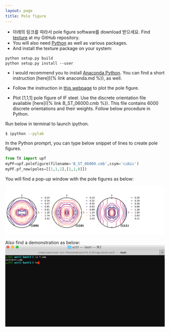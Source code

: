 ```yaml
---
layout: page
title: Pole figure
---
```


- 아래의 링크를 따라서 pole figure software를 download 받으세요.
  Find [texture](https://github.com/youngung/texture) at my GitHub repository.
- You will also need [Python](https://python.org) as well as various packages.
- And install the texture package on your system:
```
python setup.py build
python setup.py install --user
```

- I would recommend you to install [Anaconda Python](https://anaconda.org). You can find a short instruction [here]({% link anaconda.md %}), as well.
- Follow the instruction in [this webpage](https://github.com/youngung/texture) to plot the pole figure.


- Plot [1,1,1] pole figure of IF steel. Use the discrete orientation file available [here]({% link B_ST_06000.cmb %}).
  This file contains 6000 discrete orientations and their weights. Follow below procedure in Python.

Run below in terminal to launch ipython.
```bash
$ ipython --pylab
```

In the Python promprt, you can type below snippet of lines to create pole figures.

``` python
from TX import upf
myPF=upf.polefigure(filename='B_ST_06000.cmb',csym='cubic')
myPF.pf_new(poles=[[1,1,1],[1,1,0]])
```


You will find a pop-up window with the pole figures as below:

<img src='/images/pf.pdf' width='700'>


Also find a demonstration as below:
![image of az31 magnesium alloy](/images/tx_tutorial2.gif)
